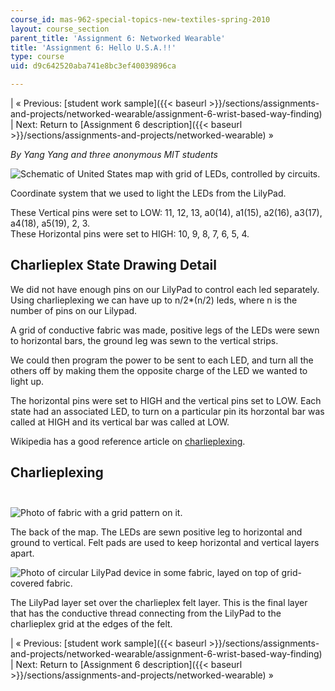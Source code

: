 ```yaml
---
course_id: mas-962-special-topics-new-textiles-spring-2010
layout: course_section
parent_title: 'Assignment 6: Networked Wearable'
title: 'Assignment 6: Hello U.S.A.!!'
type: course
uid: d9c642520aba741e8bc3ef40039896ca

---
```


| « Previous: [student work sample]({{< baseurl >}}/sections/assignments-and-projects/networked-wearable/assignment-6-wrist-based-way-finding) | Next: Return to [Assignment 6 description]({{< baseurl >}}/sections/assignments-and-projects/networked-wearable) » 

_By Yang Yang and three anonymous MIT students_  

![Schematic of United States map with grid of LEDs, controlled by circuits.](/courses/media-arts-and-sciences/mas-962-special-topics-new-textiles-spring-2010/assignments-and-projects/networked-wearable/assignment-6-hello-u.s.a./image002.gif)

Coordinate system that we used to light the LEDs from the LilyPad.

These Vertical pins were set to LOW: 11, 12, 13, a0(14), a1(15), a2(16), a3(17), a4(18), a5(19), 2, 3.  
These Horizontal pins were set to HIGH: 10, 9, 8, 7, 6, 5, 4.

Charlieplex State Drawing Detail
--------------------------------

We did not have enough pins on our LilyPad to control each led separately. Using charlieplexing we can have up to n/2\*(n/2) leds, where n is the number of pins on our Lilypad.

A grid of conductive fabric was made, positive legs of the LEDs were sewn to horizontal bars, the ground leg was sewn to the vertical strips.

We could then program the power to be sent to each LED, and turn all the others off by making them the opposite charge of the LED we wanted to light up.

The horizontal pins were set to HIGH and the vertical pins set to LOW. Each state had an associated LED, to turn on a particular pin its horzontal bar was called at HIGH and its vertical bar was called at LOW.

Wikipedia has a good reference article on [charlieplexing](http://en.wikipedia.org/wiki/Charlieplexing).

Charlieplexing  
 
------------------

![Photo of fabric with a grid pattern on it.](/courses/media-arts-and-sciences/mas-962-special-topics-new-textiles-spring-2010/assignments-and-projects/networked-wearable/assignment-6-hello-u.s.a./SewnLeds.jpg)

The back of the map. The LEDs are sewn positive leg to horizontal and ground to vertical. Felt pads are used to keep horizontal and vertical layers apart.  

![Photo of circular LilyPad device in some fabric, layed on top of grid-covered fabric.](/courses/media-arts-and-sciences/mas-962-special-topics-new-textiles-spring-2010/assignments-and-projects/networked-wearable/assignment-6-hello-u.s.a./Lillypadlayer.jpg)

The LilyPad layer set over the charlieplex felt layer. This is the final layer that has the conductive thread connecting from the LilyPad to the charlieplex grid at the edges of the felt.

| « Previous: [student work sample]({{< baseurl >}}/sections/assignments-and-projects/networked-wearable/assignment-6-wrist-based-way-finding) | Next: Return to [Assignment 6 description]({{< baseurl >}}/sections/assignments-and-projects/networked-wearable) »